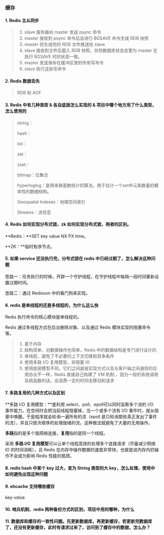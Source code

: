 ### 缓存

#### 1. Redis 主从同步

> 1. slave 服务器向 master 发送 psync 命令
> 2. master 接收到 psync 命令后会进行 BGSAVE 命令生成 RDB 快照
> 3. master 将生成完的 RDB 文件推送给 slave
> 4. slave 接收到文件后载入 RDB 快照，并将数据库状态变更为 master 在执行 BGSAVE 时的状态一致。
> 5. master 发送保存在缓冲区里的所有写命令
> 6. slave 执行这些写命令 

#### 2. Redis 数据丢失

> RDB 和 AOF 

#### 3. Redis 中有几种类型 & 各自底层怎么实现的 & 项目中哪个地方用了什么类型，怎么使用的

> string：
>
> hash：
>
> list：
>
> set：
>
> zset：
>
> bitmap：位集合
>
> hyperloglog：是用来做基数统计的算法。用于估计一个set中元素数量的概率性的数据结构。
>
> Geospatial Indexes：地理空间索引
>
> Streams：流信息

#### 4. Redis 如何实现分布式锁，zk 如何实现分布式锁，两者的区别。

**Redis：**SET key value NX PX time。

**ZK：**临时有序节点。

#### 5. 如果 service 还没执行完，分布式锁在 redis 中已经过期了，怎么解决这种问题

思路一：任务执行的时候，开辟一个守护线程，在守护线程中每隔一段时间重新设置过期时间。

思路二：通过 Redisson 中的看门狗来实现。



#### 6. redis 是单线程的还是多线程的，为什么这么快

Redis 执行命令的核心模块是单线程的。

 Redis 通过多线程方式在后台删除对象、以及通过 Redis 模块实现的阻塞命令等。

> 1. 基于内存
> 2. 结构简单，对数据操作也简单，Redis 中的数据结构是专门进行设计的
> 3. 单线程，避免了不必要的上下文切换和竞争条件
> 4. 使用多路 I/O 复用模型，非阻塞 IO
> 5. 使用底层模型不同，它们之间底层实现方式以及与客户端之间通信的应用协议不一样，Redis 直接自己构建了 VM 机制 ，因为一般的系统调用系统函数的话，会浪费一定的时间去移动和请求

#### 7. 多路复用的几种方式以及区别

**多路 I/O 复用模型：**是利用 select、poll、epoll可以同时监察多个流的 I/O 事件能力，在空闲时会把当前线程阻塞掉，当一个或多个流有 I/O 事件时，就从阻塞中唤醒。于是程序就会轮询一遍所有的流（epoll 是只轮询那些真正发出了事件的流），并且只依次顺序的处理就绪的流，这种做法就避免了大量的无用操作。

**多路**指的是多个我网络连接，**复用**指的是同一个线程。

采用 **多路 I/O 复用模型**可以让单个线程高效的处理多个连接请求（尽量减少网络 IO 的时间消耗），且 Redis 在内存中操作数据的速度非常快，也就是说内存内的操作不会成为影响 Redis 性能的瓶颈。



#### 8. redis hash 中某个 key 过大，变为 String 类型的大 key，怎么处理，使用中如何避免出现这种问题



#### 9. ehcache 支持哪些缓存

key-value



#### 10. 哨兵机制、redis 两种备份方式的区别，项目中用的哪种，为什么



#### 11. 数据库和缓存的一致性问题。先更新数据库，再更新缓存，若更新完数据库了，还没有更新缓存，此时有请求过来了，访问到了缓存中的数据，怎么办？